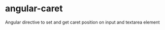 angular-caret
=============

Angular directive to set and get caret position on input and textarea element
